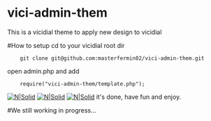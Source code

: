 # vici-admin-them
This is a vicidial theme to apply new design to vicidial

#How to setup
cd to your vicidial root dir
```
	git clone git@github.com:masterfermin02/vici-admin-them.git
```

open admin.php and add
```
	require("vici-admin-them/template.php");
```
[![N|Solid](https://github.com/masterfermin02/vici-admin-them/blob/master/screen_shot/campaign.png)](https://github.com/masterfermin02/vici-admin-them/)
[![N|Solid](https://github.com/masterfermin02/vici-admin-them/blob/master/screen_shot/dashboard.png)](https://github.com/masterfermin02/vici-admin-them/)
[![N|Solid](http://viciexperts.com/img/portfolio/new-real-time-custom.png)](https://github.com/masterfermin02/vici-admin-them/)
it's done, have fun and enjoy.

#We still working in progress...
